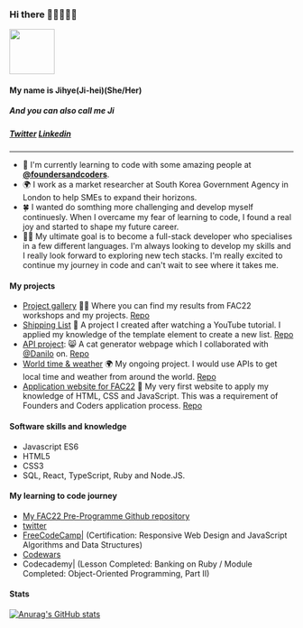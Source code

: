 ### Hi there 👋👋👋👋👋 

<img src="https://media.giphy.com/media/dxn6fRlTIShoeBr69N/giphy.gif" width="80" height="80">

#### My name is Jihye(Ji-hei)(She/Her)  
##### And you can also call me Ji 
##### [Twitter](https://twitter.com/jihye_pak) [Linkedin](https://www.linkedin.com/in/jihyepak41/)
---

- 🌱 I'm currently learning to code with some amazing people at [**@foundersandcoders**](https://github.com/foundersandcoders).
- 🌍 I work as a market researcher at South Korea Government Agency in London to help SMEs to expand their horizons.
- 🍀 I wanted do somthing more challenging and develop myself continuesly. When I overcame my fear of learning to code, I found a real joy and started to shape my future career. 
- 👩‍💻 My ultimate goal is to become a full-stack developer who specialises in a few different languages. I'm always looking to develop my skills and I really look forward to exploring new tech stacks. I'm really excited to continue my journey in code and can't wait to see where it takes me.

#### My projects 
- [Project gallery](https://jijip41.github.io/Ji-Projects-Gallery/) 👩‍💻 Where you can find my results from FAC22 workshops and my projects. [Repo](https://github.com/jijip41/Ji-Projects-Gallery)
- [Shipping List](https://jijip41.github.io/Shopping-list/) 🛒 A project I created after watching a YouTube tutorial. I applied my knowledge of the template element to create a new list. [Repo](https://github.com/jijip41/Shopping-list)
- [API project](https://fac22.github.io/tiger-not-a-cat/): 😸 A cat generator webpage which I collaborated with [@Danilo](https://github.com/danilo-cupido) on. [Repo](https://github.com/fac22/tiger-not-a-cat)
- [World time & weather](https://jijip41.github.io/world-time-weather/) 🌍 My ongoing project. I would use APIs to get local time and weather from around the world. [Repo](https://github.com/jijip41/world-time-weather)
- [Application website for FAC22](https://jijip41.github.io/my-website) 💚 My very first website to apply my knowledge of HTML, CSS and JavaScript. This was a requirement of Founders and Coders application process. [Repo](https://github.com/fac22/tiger-not-a-cat)


#### Software skills and knowledge
- Javascript ES6
- HTML5
- CSS3
- SQL, React, TypeScript, Ruby and Node.JS.

#### My learning to code journey
- [My FAC22 Pre-Programme Github repository](https://github.com/jijip41/FAC22-Pre-Programme)
- [twitter](https://twitter.com/jihye_pak)
- [FreeCodeCamp|](https://www.freecodecamp.org/jhp) (Certification: Responsive Web Design
 and JavaScript Algorithms and Data Structures)
- [Codewars](https://www.codewars.com/users/Jihye_P)
- Codecademy| (Lesson Completed: Banking on Ruby / Module Completed: Object-Oriented Programming, Part II)

#### Stats
[![Anurag's GitHub stats](https://github-readme-stats.vercel.app/api?username=jijip41)](https://github.com/anuraghazra/github-readme-stats)

